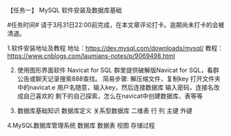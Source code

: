 【任务一】
MySQL 软件安装及数据库基础

#任务时间#
请于3月31日22:00前完成，在本文章评论打卡。逾期尚未打卡的会被清退。

1.软件安装地址及教程
   地址：https://dev.mysql.com/downloads/mysql/
   教程：https://www.cnblogs.com/laumians-notes/p/9069498.html


2. 使用图形界面软件 Navicat for SQL
   群里提供破解版Navicat for SQL，看群公告或聊天记录搜索888查找。
   简易步骤:
      解压缩文件，复制key
      打开文件夹中的navicat.e
      用户名随意，输入key，然后连接数据库
      输入密码，连接名改成自己喜欢的
      剩下的自己探索，怎么在navicat中创建数据库、表等等

3. 数据库基础知识
   数据库定义
   关系型数据库
   二维表
   行
   列
   主键
   外键

4.MySQL数据库管理系统
   数据库
   数据表
   视图
   存储过程

